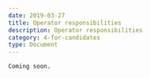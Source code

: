 ```yaml
---
date: 2019-03-27
title: Operator responsibilities
description: Operator responsibilities
category: 4-for-candidates
type: Document
---
```

```
Coming soon.
```
